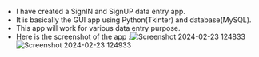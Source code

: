 - I have created a SignIN and SignUP data entry app.
- It is basically the GUI app using Python(Tkinter) and database(MySQL).
- This app will work for various data entry purpose.
- Here is the screenshot of the app :![Screenshot 2024-02-23 124833](https://github.com/a1mrabhi/Python-and-Database-GUI-project-1/assets/160471041/fc107885-0c14-47fe-84ad-85c341670126)
![Screenshot 2024-02-23 124933](https://github.com/a1mrabhi/Python-and-Database-GUI-project-1/assets/160471041/8e0b0771-8a86-436c-8075-b9c59a7cda94)
